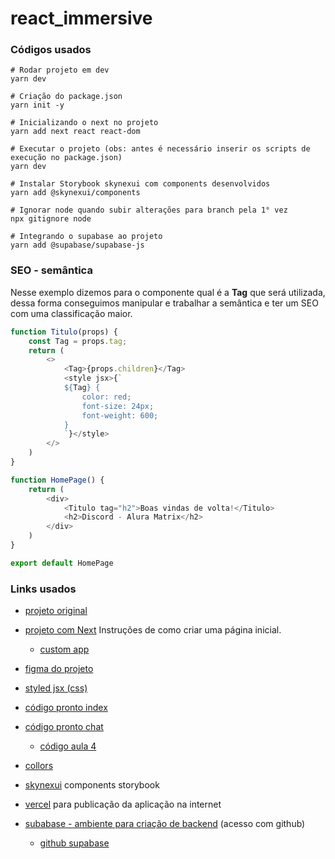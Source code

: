 # react_immersive



### Códigos usados

````
# Rodar projeto em dev
yarn dev

# Criação do package.json
yarn init -y

# Inicializando o next no projeto
yarn add next react react-dom

# Executar o projeto (obs: antes é necessário inserir os scripts de execução no package.json)
yarn dev

# Instalar Storybook skynexui com components desenvolvidos
yarn add @skynexui/components

# Ignorar node quando subir alterações para branch pela 1° vez
npx gitignore node

# Integrando o supabase ao projeto
yarn add @supabase/supabase-js
````



### SEO - semântica

Nesse exemplo dizemos para o componente qual é a **Tag** que será utilizada, dessa forma conseguimos manipular e trabalhar a semântica e ter um SEO com uma classificação maior.

```javascript
function Titulo(props) {
    const Tag = props.tag;
    return (
        <>
            <Tag>{props.children}</Tag>
            <style jsx>{`
            ${Tag} {
                color: red;
                font-size: 24px;
                font-weight: 600;
            }
            `}</style>
        </>
    )
}

function HomePage() {
    return (
        <div>
            <Titulo tag="h2">Boas vindas de volta!</Titulo>
            <h2>Discord - Alura Matrix</h2>
        </div>
    )
}

export default HomePage
```



### Links usados

- [projeto original](https://github.com/alura-challenges/aluracord-matrix/tree/aula03/pages)
- [projeto com Next](https://nextjs.org/docs/getting-started) Instruções de como criar uma página inicial.
  - [custom app](https://nextjs.org/docs/advanced-features/custom-app)
- [figma do projeto](https://www.figma.com/file/X5kVg1hNCajiV73ah7iyPz/Imers%C3%A3o-React---Aluracord---Matrix?node-id=0%3A1)
- [styled jsx (css)](https://github.com/vercel/styled-jsx)
- [código pronto index](https://gist.github.com/omariosouto/983909257ff37d47c6bc31dd286f6caa)
- [código pronto chat](https://gist.github.com/omariosouto/8517c711f36770b73371185e4aed92d6)
  - [código aula 4](https://github.com/alura-challenges/aluracord-matrix/blob/aula04/pages/chat.js)

- [collors](https://coolors.co/)
- [skynexui](https://github.com/skynexui/components) components storybook
- [vercel](https://vercel.com/) para publicação da aplicação na internet
- [subabase - ambiente para criação de backend](https://supabase.com/) (acesso com github)
  - [github supabase](https://github.com/supabase/supabase-js)







